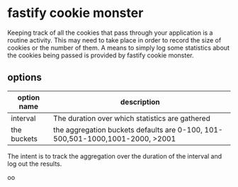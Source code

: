 # fastify cookie monster

Keeping track of all the cookies that pass through your application is a routine activity. This may need to take place
in order to record the size of cookies or the number of them. A means to simply log some statistics about the cookies
being passed is provided by fastify cookie monster.

## options

| option name | description |
|----------|----------|
| interval | The duration over which statistics are gathered |
| the buckets | the aggregation buckets defaults are 0-100, 101-500,501-1000,1001-2000, >2001|

The intent is to track the aggregation over the duration of the interval and log out the results.

oo
